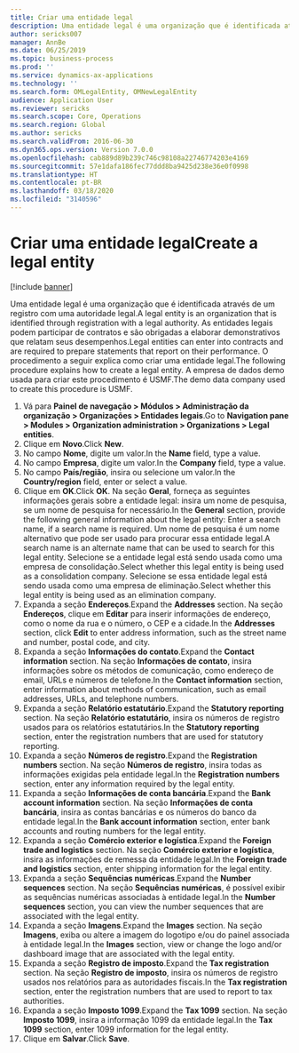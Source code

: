 ```yaml
---
title: Criar uma entidade legal
description: Uma entidade legal é uma organização que é identificada através de um registro com uma autoridade legal.
author: sericks007
manager: AnnBe
ms.date: 06/25/2019
ms.topic: business-process
ms.prod: ''
ms.service: dynamics-ax-applications
ms.technology: ''
ms.search.form: OMLegalEntity, OMNewLegalEntity
audience: Application User
ms.reviewer: sericks
ms.search.scope: Core, Operations
ms.search.region: Global
ms.author: sericks
ms.search.validFrom: 2016-06-30
ms.dyn365.ops.version: Version 7.0.0
ms.openlocfilehash: cab889d89b239c746c98108a22746774203e4169
ms.sourcegitcommit: 57e1dafa186fec77ddd8ba9425d238e36e0f0998
ms.translationtype: HT
ms.contentlocale: pt-BR
ms.lasthandoff: 03/18/2020
ms.locfileid: "3140596"
---
```

# <a name="create-a-legal-entity"></a><span data-ttu-id="019ff-103">Criar uma entidade legal</span><span class="sxs-lookup"><span data-stu-id="019ff-103">Create a legal entity</span></span>

[!include [banner](../../includes/banner.md)]

<span data-ttu-id="019ff-104">Uma entidade legal é uma organização que é identificada através de um registro com uma autoridade legal.</span><span class="sxs-lookup"><span data-stu-id="019ff-104">A legal entity is an organization that is identified through registration with a legal authority.</span></span> <span data-ttu-id="019ff-105">As entidades legais podem participar de contratos e são obrigadas a elaborar demonstrativos que relatam seus desempenhos.</span><span class="sxs-lookup"><span data-stu-id="019ff-105">Legal entities can enter into contracts and are required to prepare statements that report on their performance.</span></span> <span data-ttu-id="019ff-106">O procedimento a seguir explica como criar uma entidade legal.</span><span class="sxs-lookup"><span data-stu-id="019ff-106">The following procedure explains how to create a legal entity.</span></span> <span data-ttu-id="019ff-107">A empresa de dados demo usada para criar este procedimento é USMF.</span><span class="sxs-lookup"><span data-stu-id="019ff-107">The demo data company used to create this procedure is USMF.</span></span>

1. <span data-ttu-id="019ff-108">Vá para **Painel de navegação > Módulos > Administração da organização > Organizações > Entidades legais**.</span><span class="sxs-lookup"><span data-stu-id="019ff-108">Go to **Navigation pane > Modules > Organization administration > Organizations > Legal entities**.</span></span>
2. <span data-ttu-id="019ff-109">Clique em **Novo**.</span><span class="sxs-lookup"><span data-stu-id="019ff-109">Click **New**.</span></span>
3. <span data-ttu-id="019ff-110">No campo **Nome**, digite um valor.</span><span class="sxs-lookup"><span data-stu-id="019ff-110">In the **Name** field, type a value.</span></span>
4. <span data-ttu-id="019ff-111">No campo **Empresa**, digite um valor.</span><span class="sxs-lookup"><span data-stu-id="019ff-111">In the **Company** field, type a value.</span></span>
5. <span data-ttu-id="019ff-112">No campo **País/região**, insira ou selecione um valor.</span><span class="sxs-lookup"><span data-stu-id="019ff-112">In the **Country/region** field, enter or select a value.</span></span>
6. <span data-ttu-id="019ff-113">Clique em **OK**.</span><span class="sxs-lookup"><span data-stu-id="019ff-113">Click **OK**.</span></span> <span data-ttu-id="019ff-114">Na seção **Geral**, forneça as seguintes informações gerais sobre a entidade legal: insira um nome de pesquisa, se um nome de pesquisa for necessário.</span><span class="sxs-lookup"><span data-stu-id="019ff-114">In the **General** section, provide the following general information about the legal entity: Enter a search name, if a search name is required.</span></span> <span data-ttu-id="019ff-115">Um nome de pesquisa é um nome alternativo que pode ser usado para procurar essa entidade legal.</span><span class="sxs-lookup"><span data-stu-id="019ff-115">A search name is an alternate name that can be used to search for this legal entity.</span></span> <span data-ttu-id="019ff-116">Selecione se a entidade legal está sendo usada como uma empresa de consolidação.</span><span class="sxs-lookup"><span data-stu-id="019ff-116">Select whether this legal entity is being used as a consolidation company.</span></span> <span data-ttu-id="019ff-117">Selecione se essa entidade legal está sendo usada como uma empresa de eliminação.</span><span class="sxs-lookup"><span data-stu-id="019ff-117">Select whether this legal entity is being used as an elimination company.</span></span> 
7. <span data-ttu-id="019ff-118">Expanda a seção **Endereços**.</span><span class="sxs-lookup"><span data-stu-id="019ff-118">Expand the **Addresses** section.</span></span> <span data-ttu-id="019ff-119">Na seção **Endereços**, clique em **Editar** para inserir informações de endereço, como o nome da rua e o número, o CEP e a cidade.</span><span class="sxs-lookup"><span data-stu-id="019ff-119">In the **Addresses** section, click **Edit** to enter address information, such as the street name and number, postal code, and city.</span></span>
8. <span data-ttu-id="019ff-120">Expanda a seção **Informações do contato**.</span><span class="sxs-lookup"><span data-stu-id="019ff-120">Expand the **Contact information** section.</span></span> <span data-ttu-id="019ff-121">Na seção **Informações de contato**, insira informações sobre os métodos de comunicação, como endereço de email, URLs e números de telefone.</span><span class="sxs-lookup"><span data-stu-id="019ff-121">In the **Contact information** section, enter information about methods of communication, such as email addresses, URLs, and telephone numbers.</span></span> 
9. <span data-ttu-id="019ff-122">Expanda a seção **Relatório estatutário**.</span><span class="sxs-lookup"><span data-stu-id="019ff-122">Expand the **Statutory reporting** section.</span></span> <span data-ttu-id="019ff-123">Na seção **Relatório estatutário**, insira os números de registro usados para os relatórios estatutários.</span><span class="sxs-lookup"><span data-stu-id="019ff-123">In the **Statutory reporting** section, enter the registration numbers that are used for statutory reporting.</span></span>
10. <span data-ttu-id="019ff-124">Expanda a seção **Números de registro**.</span><span class="sxs-lookup"><span data-stu-id="019ff-124">Expand the **Registration numbers** section.</span></span> <span data-ttu-id="019ff-125">Na seção **Números de registro**, insira todas as informações exigidas pela entidade legal.</span><span class="sxs-lookup"><span data-stu-id="019ff-125">In the **Registration numbers** section, enter any information required by the legal entity.</span></span>  
11. <span data-ttu-id="019ff-126">Expanda a seção **Informações de conta bancária**.</span><span class="sxs-lookup"><span data-stu-id="019ff-126">Expand the **Bank account information** section.</span></span> <span data-ttu-id="019ff-127">Na seção **Informações de conta bancária**, insira as contas bancárias e os números do banco da entidade legal.</span><span class="sxs-lookup"><span data-stu-id="019ff-127">In the **Bank account information** section, enter bank accounts and routing numbers for the legal entity.</span></span>
12. <span data-ttu-id="019ff-128">Expanda a seção **Comércio exterior e logística**.</span><span class="sxs-lookup"><span data-stu-id="019ff-128">Expand the **Foreign trade and logistics** section.</span></span> <span data-ttu-id="019ff-129">Na seção **Comércio exterior e logística**, insira as informações de remessa da entidade legal.</span><span class="sxs-lookup"><span data-stu-id="019ff-129">In the **Foreign trade and logistics** section, enter shipping information for the legal entity.</span></span>  
13. <span data-ttu-id="019ff-130">Expanda a seção **Sequências numéricas**.</span><span class="sxs-lookup"><span data-stu-id="019ff-130">Expand the **Number sequences** section.</span></span> <span data-ttu-id="019ff-131">Na seção **Sequências numéricas**, é possível exibir as sequências numéricas associadas à entidade legal.</span><span class="sxs-lookup"><span data-stu-id="019ff-131">In the **Number sequences** section, you can view the number sequences that are associated with the legal entity.</span></span>  
14. <span data-ttu-id="019ff-132">Expanda a seção **Imagens**.</span><span class="sxs-lookup"><span data-stu-id="019ff-132">Expand the **Images** section.</span></span> <span data-ttu-id="019ff-133">Na seção **Imagens**, exiba ou altere a imagem do logotipo e/ou do painel associada à entidade legal.</span><span class="sxs-lookup"><span data-stu-id="019ff-133">In the **Images** section, view or change the logo and/or dashboard image that are associated with the legal entity.</span></span>  
15. <span data-ttu-id="019ff-134">Expanda a seção **Registro de imposto**.</span><span class="sxs-lookup"><span data-stu-id="019ff-134">Expand the **Tax registration** section.</span></span> <span data-ttu-id="019ff-135">Na seção **Registro de imposto**, insira os números de registro usados nos relatórios para as autoridades fiscais.</span><span class="sxs-lookup"><span data-stu-id="019ff-135">In the **Tax registration** section, enter the registration numbers that are used to report to tax authorities.</span></span>
16. <span data-ttu-id="019ff-136">Expanda a seção **Imposto 1099**.</span><span class="sxs-lookup"><span data-stu-id="019ff-136">Expand the **Tax 1099** section.</span></span> <span data-ttu-id="019ff-137">Na seção **Imposto 1099**, insira a informação 1099 da entidade legal.</span><span class="sxs-lookup"><span data-stu-id="019ff-137">In the **Tax 1099** section, enter 1099 information for the legal entity.</span></span>  
17. <span data-ttu-id="019ff-138">Clique em **Salvar**.</span><span class="sxs-lookup"><span data-stu-id="019ff-138">Click **Save**.</span></span>
